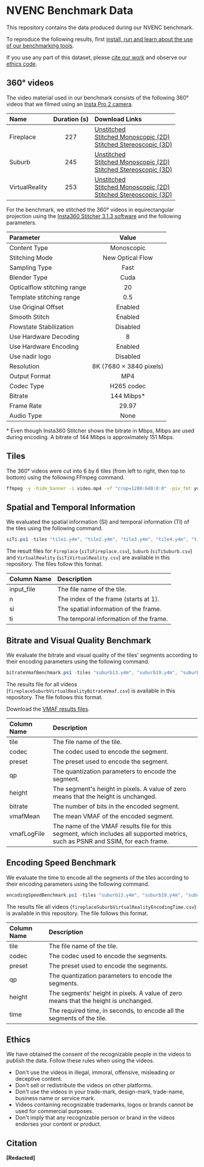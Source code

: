 # NVENC Benchmark Data

This repository contains the data produced during our NVENC benchmark.

To reproduce the following results, first [install, run and learn about the use of our benchmarking tools](https://github.com/RDO360/PerformanceBenchmarks).

If you use any part of this dataset, please [cite our work](#citation) and observe our [ethics code](#ethics).

## 360° videos

The video material used in our benchmark consists of the following 360° videos that we filmed using an [Insta Pro 2 camera](https://www.insta360.com/product/insta360-pro2).

| Name           | Duration (s) | Download Links |
|:---------------|:------------:|:-----|
| Fireplace      | 227          | [Unstitched](TODO) <br> [Stitched Monoscopic (2D)](TODO) <br> [Stitched Stereoscopic (3D)](TODO) |
| Suburb         | 245          | [Unstitched](TODO) <br> [Stitched Monoscopic (2D)](TODO) <br> [Stitched Stereoscopic (3D)](TODO) |
| VirtualReality | 253          | [Unstitched](https://drive.google.com/drive/folders/1HiJw3-ik9uMjILK7pkP7xLR5bXM1djKH?usp=sharing) <br> [Stitched Monoscopic (2D)](https://drive.google.com/file/d/1Os0p9dXafcvzEM4S_s4JxNQPExLcAEGm/view?usp=sharing) <br> [Stitched Stereoscopic (3D)](TODO) |

For the benchmark, we stitched the 360° videos in equirectangular projection using the [Insta360 Stitcher 3.1.3 software](https://www.mantis-sub.com/support/) and the following parameters.

| Parameter                   | Value                            |
|:----------------------------|:--------------------------------:|
| Content Type                | Monoscopic                       |
| Stitching Mode              | New Optical Flow                 |
| Sampling Type               | Fast                             |
| Blender Type                | Cuda                             |
| Opticalflow stitching range | 20                               |
| Template stitching range    | 0.5                              |
| Use Original Offset         | Enabled                          |
| Smooth Stitch               | Enabled                          |
| Flowstate Stabilization     | Disabled                         |
| Use Hardware Decoding       | 8                                |
| Use Hardware Encoding       | Enabled                          |
| Use nadir logo              | Disabled                         |
| Resolution                  | 8K (7680 $\times$ 3840 pixels)   |
| Output Format               | MP4                              |
| Codec Type                  | H265 codec                       |
| Bitrate                     | 144 Mibps*                       |
| Frame Rate                  | 29.97                            |
| Audio Type                  | None                             |

\* Even though Insta360 Stitcher shows the bitrate in Mbps, Mibps are used during encoding.
A bitrate of 144 Mibps is approximately 151 Mbps.

## Tiles

The 360° videos were cut into 6 by 6 tiles (from left to right, then top to bottom) using the following FFmpeg command.

```bash
ffmpeg -y -hide_banner -i video.mp4 -vf "crop=1280:640:0:0" -pix_fmt yuv420p tile1.y4m -vf "crop=1280:640:1280:0" -pix_fmt yuv420p tile2.y4m -vf "crop=1280:640:2560:0" -pix_fmt yuv420p tile3.y4m -vf "crop=1280:640:3840:0" -pix_fmt yuv420p tile4.y4m -vf "crop=1280:640:5120:0" -pix_fmt yuv420p tile5.y4m -vf "crop=1280:640:6400:0" -pix_fmt yuv420p tile6.y4m -vf "crop=1280:640:0:640" -pix_fmt yuv420p tile7.y4m -vf "crop=1280:640:1280:640" -pix_fmt yuv420p tile8.y4m -vf "crop=1280:640:2560:640" -pix_fmt yuv420p tile9.y4m -vf "crop=1280:640:3840:640" -pix_fmt yuv420p tile10.y4m -vf "crop=1280:640:5120:640" -pix_fmt yuv420p tile11.y4m -vf "crop=1280:640:6400:640" -pix_fmt yuv420p tile12.y4m -vf "crop=1280:640:0:1280" -pix_fmt yuv420p tile13.y4m -vf "crop=1280:640:1280:1280" -pix_fmt yuv420p tile14.y4m -vf "crop=1280:640:2560:1280" -pix_fmt yuv420p tile15.y4m -vf "crop=1280:640:3840:1280" -pix_fmt yuv420p tile16.y4m -vf "crop=1280:640:5120:1280" -pix_fmt yuv420p tile17.y4m -vf "crop=1280:640:6400:1280" -pix_fmt yuv420p tile18.y4m -vf "crop=1280:640:0:1920" -pix_fmt yuv420p tile19.y4m -vf "crop=1280:640:1280:1920" -pix_fmt yuv420p tile20.y4m -vf "crop=1280:640:2560:1920" -pix_fmt yuv420p tile21.y4m -vf "crop=1280:640:3840:1920" -pix_fmt yuv420p tile22.y4m -vf "crop=1280:640:5120:1920" -pix_fmt yuv420p tile23.y4m -vf "crop=1280:640:6400:1920" -pix_fmt yuv420p tile24.y4m -vf "crop=1280:640:0:2560" -pix_fmt yuv420p tile25.y4m -vf "crop=1280:640:1280:2560" -pix_fmt yuv420p tile26.y4m -vf "crop=1280:640:2560:2560" -pix_fmt yuv420p tile27.y4m -vf "crop=1280:640:3840:2560" -pix_fmt yuv420p tile28.y4m -vf "crop=1280:640:5120:2560" -pix_fmt yuv420p tile29.y4m -vf "crop=1280:640:6400:2560" -pix_fmt yuv420p tile30.y4m -vf "crop=1280:640:0:3200" -pix_fmt yuv420p tile31.y4m -vf "crop=1280:640:1280:3200" -pix_fmt yuv420p tile32.y4m -vf "crop=1280:640:2560:3200" -pix_fmt yuv420p tile33.y4m -vf "crop=1280:640:3840:3200" -pix_fmt yuv420p tile34.y4m -vf "crop=1280:640:5120:3200" -pix_fmt yuv420p tile35.y4m -vf "crop=1280:640:6400:3200" -pix_fmt yuv420p tile36.y4m
```

## Spatial and Temporal Information

We evaluated the spatial information (SI) and temporal information (TI) of the tiles using the following command.

```powershell
siTi.ps1 -tiles "tile1.y4m", "tile2.y4m", "tile3.y4m", "tile4.y4m", "tile5.y4m", "tile6.y4m", "tile7.y4m", "tile8.y4m", "tile9.y4m", "tile10.y4m", "tile11.y4m", "tile12.y4m", "tile13.y4m", "tile14.y4m", "tile15.y4m", "tile16.y4m", "tile17.y4m", "tile18.y4m", "tile19.y4m", "tile20.y4m", "tile21.y4m", "tile22.y4m", "tile23.y4m", "tile24.y4m", "tile25.y4m", "tile26.y4m", "tile27.y4m", "tile28.y4m", "tile29.y4m", "tile30.y4m", "tile31.y4m", "tile32.y4m", "tile33.y4m", "tile34.y4m", "tile35.y4m", "tile36.y4m" -resultsFile siTiTiles.csv
```

The result files for `Fireplace` (`siTiFireplace.csv`), `Suburb` (`siTiSuburb.csv`) and `VirtualReality` (`siTiVirtualReality.csv`) are available in this repository.
The files follow this format.

| Column Name | Description                            |
|:------------|:---------------------------------------|
| input_file  | The file name of the tile.             |
| n           | The index of the frame (starts at 1).  |
| si          | The spatial information of the frame.  |
| ti          | The temporal information of the frame. |

## Bitrate and Visual Quality Benchmark

We evaluate the bitrate and visual quality of the tiles' segments according to their encoding parameters using the following command.

```powershell
bitrateVmafBenchmark.ps1 -tiles "suburb13.y4m", "suburb19.y4m", "suburb31.y4m", "fireplace5.y4m", "fireplace6.y4m", "fireplace33.y4m", "virtualReality24.y4m", "virtualReality26.y4m" -codecs "hevc_nvenc", "h264_nvenc" -presets p1, p2, p3, p4, p5, p6, p7 -qps 18, 20, 22, 24, 26, 28, 30, 32, 34, 36, 38, 40 -heights 0, 320 -segmentTime 2 -segmentGOP 60 -segmentDirectory ".\segments" -dataFile fireplaceSuburbVirtualRealityBitrateVmaf.csv -vmafLogDirectory "vmafLogs"
```

The results file for all videos (`fireplaceSuburbVirtualRealityBitrateVmaf.csv`) is available in this repository.
The file follows this format.

Download the [VMAF results files](TODO).

| Column Name | Description                                                                                                                      |
|:------------|:---------------------------------------------------------------------------------------------------------------------------------|
| tile        | The file name of the tile.                                                                                                       |
| codec       | The codec used to encode the segment.                                                                                            |
| preset      | The preset used to encode the segment.                                                                                           |
| qp          | The quantization parameters to encode the segment.                                                                               |
| height      | The segment's height in pixels. A value of zero means that the height is unchanged.                                              |
| bitrate     | The number of bits in the encoded segment.                                                                                       |
| vmafMean    | The mean VMAF of the encoded segment.                                                                                            |
| vmafLogFile | The name of the VMAF results file for this segment, which includes all supported metrics, such as PSNR and SSIM, for each frame. |

## Encoding Speed Benchmark

We evaluate the time to encode all the segments of the tiles according to their encoding parameters using the following command.

```powershell
encodingSpeedBenchmark.ps1 -tiles "suburb13.y4m", "suburb19.y4m", "suburb31.y4m", "fireplace5.y4m", "fireplace6.y4m", "fireplace33.y4m", "virtualReality24.y4m", "virtualReality26.y4m" -codecs "hevc_nvenc", "h264_nvenc" -presets p1, p2, p3, p4, p5, p6, p7 -qps 18, 20, 22, 24, 26, 28, 30, 32, 34, 36, 38, 40 -heights 0, 320 -repetitions 5 -segmentTime 2 -segmentGOP 60 -segmentDirectory ".\segments" -dataFile fireplaceSuburbVirtualRealityEncodingTime.csv
```

The results file all videos (`fireplaceSuburbVirtualRealityEncodingTime.csv`) is available in this repository.
The file follows this format.

| Column Name | Description                                                                         |
|:------------|:------------------------------------------------------------------------------------|
| tile        | The file name of the tile.                                                          |
| codec       | The codec used to encode the segments.                                              |
| preset      | The preset used to encode the segments.                                             |
| qp          | The quantization parameters to encode the segments.                                 |
| height      | The segments' height in pixels. A value of zero means that the height is unchanged. |
| time        | The required time, in seconds, to encode all the segments of the tile.              |

## Ethics

We have obtained the consent of the recognizable people in the videos to publish the data.
Follow these rules when using the videos.

- Don't use the videos in illegal, immoral, offensive, misleading or deceptive content.
- Don't sell or redistribute the videos on other platforms.
- Don't use the videos in your trade-mark, design-mark, trade-name, business name or service mark.
- Videos containing recognizable trademarks, logos or brands cannot be used for commercial purposes.
- Don't imply that any recognizable person or brand in the videos endorses your content or product.

## Citation

**[Redacted]**